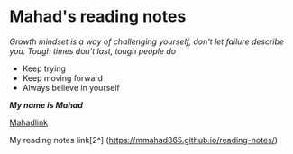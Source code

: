 # Mahad's reading notes

_Growth mindset is a way of challenging yourself, don't let failure describe you. Tough times don't last, tough people do_

- Keep trying
- Keep moving forward
- Always believe in yourself

***My name is Mahad***

[Mahadlink](https://github.com/mmahad865/reading-notes)

My reading notes link[2^] 
(https://mmahad865.github.io/reading-notes/)
